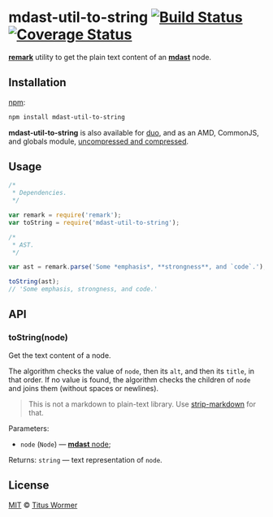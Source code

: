 # mdast-util-to-string [![Build Status](https://img.shields.io/travis/wooorm/mdast-mdast-util-to-string.svg)](https://travis-ci.org/wooorm/mdast-mdast-util-to-string) [![Coverage Status](https://img.shields.io/codecov/c/github/wooorm/mdast-mdast-util-to-string.svg)](https://codecov.io/github/wooorm/mdast-mdast-util-to-string)

[**remark**](https://github.com/wooorm/remark) utility to get the plain text
content of an [**mdast**](https://github.com/wooorm/mdast) node.

## Installation

[npm](https://docs.npmjs.com/cli/install):

```bash
npm install mdast-util-to-string
```

**mdast-util-to-string** is also available for
[duo](http://duojs.org/#getting-started), and as an AMD, CommonJS, and globals
module, [uncompressed and
compressed](https://github.com/wooorm/mdast-util-to-string/releases).

## Usage

```js
/*
 * Dependencies.
 */

var remark = require('remark');
var toString = require('mdast-util-to-string');

/*
 * AST.
 */

var ast = remark.parse('Some *emphasis*, **strongness**, and `code`.');

toString(ast);
// 'Some emphasis, strongness, and code.'
```

## API

### toString(node)

Get the text content of a node.

The algorithm checks the value of `node`, then its `alt`, and then
its `title`, in that order. If no value is found, the algorithm checks
the children of `node` and joins them (without spaces or newlines).

> This is not a markdown to plain-text library.
> Use [strip-markdown](https://github.com/wooorm/strip-markdown) for that.

Parameters:

*   `node` (`Node`) — [**mdast** node](https://github.com/wooorm/mdast#node);

Returns: `string` — text representation of `node`.

## License

[MIT](LICENSE) © [Titus Wormer](http://wooorm.com)
